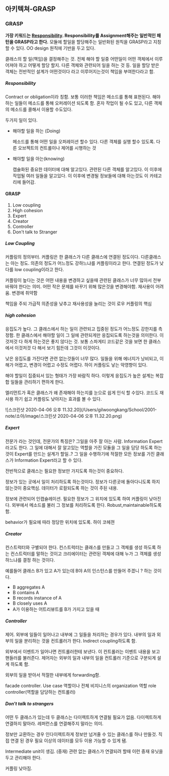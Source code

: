 ## 아키텍쳐-GRASP

### GRASP

**가장 키워드는 <u>Responsibility</u>. Responsibility를 Assignment해주는 일반적인 패턴을 GRASP라고 한다.** 모듈에 할일을 할당해주는 일반화된 원칙을 GRASP라고 지칭 할 수 있다. OO design 원칙에 기반을 두고 있다. 

클래스의 할 일(책임)을 결정해주는 것. 전체 해야 할 일중 어떤일이 어떤 객체에서 이루어져야 하고 어떻게 할당 할지. 다른 객체와 관련되어 일을 하는 것 등. 일을 할당 받은 객체는 전반적인 설계가 어떤것이다 라고 이루어지는것이 책임을 부여한다라고 함.

##### Responsibility

Contract or obligation이라 칭함. 보통 이러한 책임은 메소드를 통해 표현된다. 해야하는 일들이 메소드를 통해 오퍼레이션 되도록 함. 혼자 작업이 될 수도 있고, 다른 객체의 메소드를 콜해서 이용할 수도있다.

두가지 일이 있다.

- 해야할 일을 하는 (Doing)

  메소드를 통해 어떤 일을 오퍼레이션 할수 있다. 다른 객체를 실행 할수 있도록. 다른 오브젝트의 컨트롤이나 제어를 시행하는 것

- 해야할 일을 아는(knowing)

  캡슐화된 중요한 데이터에 대해 알고있다. 관련된 다른 객체를 알고있다. 이 이후에 작업될 여러 일들을 알고있다. 이 이후에 변경될 정보들에 대해 아는것도 이 카테고리에 들어감.

#### GRASP

1. Low coupling
2. High cohesion
3. Expert
4. Creator
5. Controller
6. Don't talk to Stranger

##### Low Coupling

커플링의 정의부터. 커플링은 한 클래스가 다른 클래스에 연결된 정도이다. 다른클래스는 아는 정도. 의존의 정도가 어느정도 강하느냐를 커플링이라고 한다. 연결된 정도가 낮다를 low coupling이라고 한다.

커플링이 높다는 것은 어떤 내용을 변경하고 싶을때 관련된 클래스가 너무 많아서 전부 바꿔야 한다는 의미. 어떤 작은 문제를 바꾸기 위해 많은것을 변경해야함. 재사용이 어려움. 변경에 취약함

책임을 주되 가급적 의존성을 낮추고 재사용성을 늘리는 것이 로우 커플링의 핵심

##### high cohesion

응집도가 높다. 그 클래스에서 하는 일이 관련되고 집중된 정도가 어느정도 강한지를 측정함. 한 클래스에서 해야할 일이 그 일에 관련되게만 응집되도록 하는것을 의미한다. 이것저것 다 하게 하는것은 좋지 않다는 것. 보통 스파게티 코드같은 것을 보면 한 클래스에서 이것저것 다 해서 보기 힘든데 그것이 이것이다. 

낮은 응집도를 가진다면 관련 없는것들이 너무 많다. 일들을 위해 에너지가 낭비되고, 이해가 어렵고, 변경이 어렵고 수정도 어렵다. 하이 커플링도 낳는 악영향이 있다.

해야 할일이 집중되서 있는 형태가 가장 바람직 하다. 이렇게 응집도가 높은 설계는 복잡합 일들을 관리하기 편하게 한다.

엘리먼트가 혹은 클래스가 왜 존재해야 하는지를 눈으로 쉽게 인식 할 수있다.  코드도 재사용 하기 쉽고 커플링도 낮아지는 효과를 볼 수 있다.  



![스크린샷 2020-04-06 오후 11.32.20](/Users/gilwoongkang/School/2001-note/소아/image/스크린샷 2020-04-06 오후 11.32.20.png)

##### Expert

전문가 라는 것인데, 전문가의 특징은? 그일을 아주 잘 아는 사람. Information Expert라고도 한다. 그 일에 대해서 잘 알고있는 역할을 가진 모듈을 그 일을 담당 하도록 하는것이 Expert를 만드는 설계가 할일..? 그 일을 수행하기에 적절한 모든 정보를 가진 클래스가 Information Expert라고 할 수 있다. 

전반적으로 클래스는 필요한 정보만 가지도록 하는것이 중요하다. 

정보가 있는 곳에서 일이 처리하도록 하는것이다. 정보가 다른곳에 돌아다니도록 하지 않는것이 중요핵심. 데이터가 로컬되도록 하는 것이 주된 내용.

정보에 관련되어 인캡슐레이션. 필요한 정보가 그 위치에 있도록 하여 커플링이 낮아진다. 외부에서 메소드를 불러 그 정보를 처리하도록 한다. Robust,maintainable하도록함.

behavior가 필요에 따라 정당한 위치에 있도록. 하이 코헤젼

##### Creator

컨스트럭터와 구별되야 한다. 컨스트럭터는 클래스를 만들고 그 객체를 생성 하도록 하는 컨스트럭터를 말하는 것이고 크리에이터는 관련된 객체에 대해 누가 그 객체를 생성하느냐를 결정 하는 것이다. 

예를들어 클래스 B가 있고 A가 있는데 B야 A의 인스턴스를 만들어 주겠니 ? 하는 것이다. 

- B aggregates A
- B contains A
- B records instance of A
- B closely uses A
- A가 이용하는 어트리뷰트를 B가 가지고 있을 때

##### Controller

제어. 외부에 일들이 일어나고 내부에 그 일들을 처리하는 경우가 있다. 내부의 일과 외부의 일을 분리하는 것을 컨트롤러가 한다. Indirect coupling하도록 함.

외부에서 이벤트가 일어나면 컨트롤러한테 보낸다. 이 컨트롤러는 이벤트 내용을 보고 핸들러를 불러준다. 제어자는 외부의 일과 내부의 일을 컨트롤러 기준으로 구분되게 설계 하도록 함. 

외부의 일을 받아서 적절한 내부에게 forwarding함. 

facade controller. Use case 역할이나 전체 비지니스의 organization 역할 role controller(역할을 담당하는 컨트롤러) 

##### Don't talk to strangers

어떤 두 클래스가 있는데 두 클래스는 다이렉트하게 연결될 필요가 없음. 다이렉트하게 연결하지 말아라. 레퍼런스를 연결해주지 말라는 의미. 

정보만 교환하는 경우 인다이렉트하게 정보만 넘겨줄 수 있는 클래스를 하나 만들것. 직접 연결 된 경우 필요 이상의 데이터를 모두 이용 가능할 수 있게 됌. 

Intermediate unit이 생김. (중재) 관련 없는 클래스가 연결되려 할때 이런 중재 유닛을 두고 관리해야 한다.

커플링 낮아짐. 

